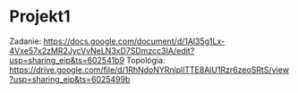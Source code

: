 # Projekt1
Zadanie:
https://docs.google.com/document/d/1Al35g1Lx-4Vxe57x2zMR2JycVvNeLN3xD7SDmzcc3IA/edit?usp=sharing_eip&ts=602541b9
Topológia:
https://drive.google.com/file/d/1RhNdoNYRnlpllTTE8AlU1Rzr6zeoSRtS/view?usp=sharing_eip&ts=6025499b
